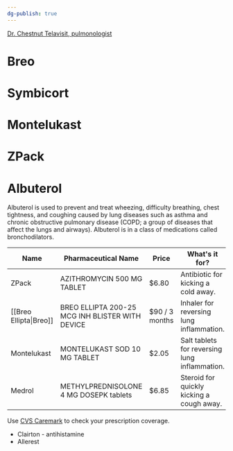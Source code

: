 ```yaml
---
dg-publish: true
---
```


[Dr. Chestnut Telavisit, pulmonologist](https://www.youtube.com/watch?v=oMxOwI3T8OA)

# Breo

# Symbicort

# Montelukast

# ZPack

# Albuterol

Albuterol is used to prevent and treat wheezing, difficulty breathing, chest tightness, and coughing caused by lung diseases such as asthma and chronic obstructive pulmonary disease (COPD; a group of diseases that affect the lungs and airways). Albuterol is in a class of medications called bronchodilators.

| Name                   | Pharmaceutical Name                             | Price          | What's it for?                                |
| ---------------------- | ----------------------------------------------- | -------------- | --------------------------------------------- |
| ZPack                  | AZITHROMYCIN 500 MG TABLET                      | $6.80          | Antibiotic for kicking a cold away.           |
| [[Breo Ellipta\|Breo]] | BREO ELLIPTA 200-25 MCG INH BLISTER WITH DEVICE | $90 / 3 months | Inhaler for reversing lung inflammation.      |
| Montelukast            | MONTELUKAST SOD 10 MG TABLET                    | $2.05          | Salt tablets for reversing lung inflammation. |
| Medrol                 | METHYLPREDNISOLONE 4 MG DOSEPK tablets          | $6.85          | Steroid for quickly kicking a cough away.     |

Use [CVS Caremark](https://www.caremark.com/manage-prescriptions/coverage-costs.html) to check your prescription coverage.

- Clairton - antihistamine
- Allerest